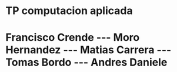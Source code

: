 # TP computacion aplicada

# Francisco Crende --- Moro Hernandez --- Matias Carrera --- Tomas Bordo --- Andres Daniele
